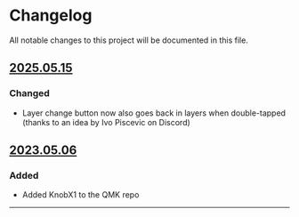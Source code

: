 # Changelog

All notable changes to this project will be documented in this file.


## [2025.05.15]

### Changed

- Layer change button now also goes back in layers when double-tapped (thanks to an idea by Ivo Piscevic on Discord)

## [2023.05.06]

### Added

- Added KnobX1 to the QMK repo


---

[2025.05.15]: .
[2023.05.06]: https://github.com/qmk/qmk_firmware/pull/25222
